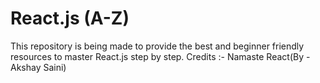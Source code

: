 # React.js (A-Z)
This repository is being made to provide the best and beginner friendly resources to master React.js step by step. Credits :- Namaste React(By - Akshay Saini)
